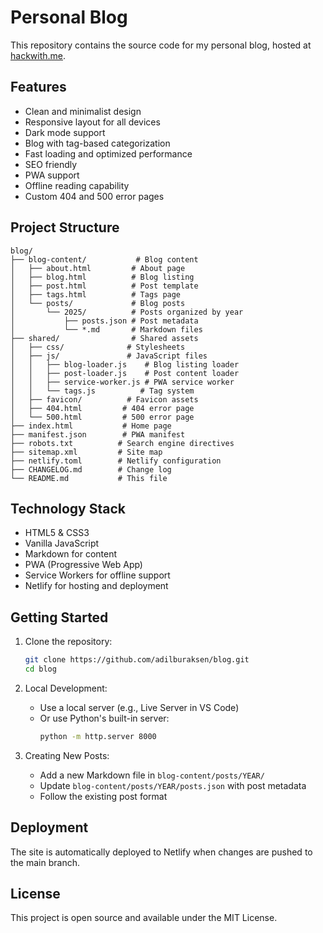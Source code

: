 # Personal Blog

This repository contains the source code for my personal blog, hosted at [hackwith.me](https://hackwith.me).

## Features

- Clean and minimalist design
- Responsive layout for all devices
- Dark mode support
- Blog with tag-based categorization
- Fast loading and optimized performance
- SEO friendly
- PWA support
- Offline reading capability
- Custom 404 and 500 error pages

## Project Structure

```
blog/
├── blog-content/           # Blog content
│   ├── about.html         # About page
│   ├── blog.html          # Blog listing
│   ├── post.html          # Post template
│   ├── tags.html          # Tags page
│   └── posts/             # Blog posts
│       └── 2025/          # Posts organized by year
│           ├── posts.json # Post metadata
│           └── *.md       # Markdown files
├── shared/                # Shared assets
│   ├── css/              # Stylesheets
│   ├── js/               # JavaScript files
│   │   ├── blog-loader.js    # Blog listing loader
│   │   ├── post-loader.js    # Post content loader
│   │   ├── service-worker.js # PWA service worker
│   │   └── tags.js          # Tag system
│   ├── favicon/          # Favicon assets
│   ├── 404.html         # 404 error page
│   └── 500.html         # 500 error page
├── index.html           # Home page
├── manifest.json        # PWA manifest
├── robots.txt          # Search engine directives
├── sitemap.xml         # Site map
├── netlify.toml        # Netlify configuration
├── CHANGELOG.md        # Change log
└── README.md           # This file
```

## Technology Stack

- HTML5 & CSS3
- Vanilla JavaScript
- Markdown for content
- PWA (Progressive Web App)
- Service Workers for offline support
- Netlify for hosting and deployment

## Getting Started

1. Clone the repository:
   ```bash
   git clone https://github.com/adilburaksen/blog.git
   cd blog
   ```

2. Local Development:
   - Use a local server (e.g., Live Server in VS Code)
   - Or use Python's built-in server:
     ```bash
     python -m http.server 8000
     ```

3. Creating New Posts:
   - Add a new Markdown file in `blog-content/posts/YEAR/`
   - Update `blog-content/posts/YEAR/posts.json` with post metadata
   - Follow the existing post format

## Deployment

The site is automatically deployed to Netlify when changes are pushed to the main branch.

## License

This project is open source and available under the MIT License.
